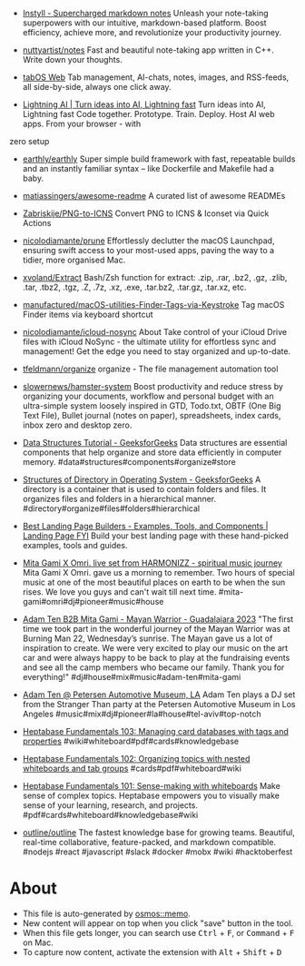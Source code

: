 - [Instyll - Supercharged markdown notes](https://instyll.dev/) Unleash your note-taking superpowers with our intuitive, markdown-based platform. Boost efficiency, achieve more, and revolutionize your productivity journey.


- [nuttyartist/notes](https://github.com/nuttyartist/notes) Fast and beautiful note-taking app written in C++. Write down your thoughts.
- [tabOS Web](https://tabos.cloud/) Tab management, AI-chats, notes, images, and RSS-feeds,
all side-by-side, always one click away.
- [Lightning AI | Turn ideas into AI, Lightning fast](https://lightning.ai/) Turn ideas into AI, Lightning fast
Code together. Prototype. Train. Deploy. Host AI web apps.
From your browser - with
   
zero
setup
- [earthly/earthly](https://github.com/earthly/earthly) Super simple build framework with fast, repeatable builds and an instantly familiar syntax – like Dockerfile and Makefile had a baby.
- [matiassingers/awesome-readme](https://github.com/matiassingers/awesome-readme) A curated list of awesome READMEs

- [Zabriskije/PNG-to-ICNS](https://github.com/Zabriskije/PNG-to-ICNS) Convert PNG to ICNS & Iconset via Quick Actions
- [nicolodiamante/prune](https://github.com/nicolodiamante/prune) Effortlessly declutter the macOS Launchpad, ensuring swift access to your most-used apps, paving the way to a tidier, more organised Mac.
- [xvoland/Extract](https://github.com/xvoland/Extract) Bash/Zsh function for extract: .zip, .rar, .bz2, .gz, .zlib, .tar, .tbz2, .tgz, .Z, .7z, .xz, .exe, .tar.bz2, .tar.gz, .tar.xz, etc.
- [manufactured/macOS-utilities-Finder-Tags-via-Keystroke](https://github.com/manufactured/macOS-utilities-Finder-Tags-via-Keystroke) Tag macOS Finder items via keyboard shortcut
- [nicolodiamante/icloud-nosync](https://github.com/nicolodiamante/icloud-nosync) About
Take control of your iCloud Drive files with iCloud NoSync - the ultimate utility for effortless sync and management! Get the edge you need to stay organized and up-to-date.
- [tfeldmann/organize](https://github.com/tfeldmann/organize) organize - The file management automation tool
- [slowernews/hamster-system](https://github.com/slowernews/hamster-system) Boost productivity and reduce stress by organizing your documents, workflow and personal budget with an ultra-simple system loosely inspired in GTD, Todo.txt, OBTF (One Big Text File), Bullet journal (notes on paper), spreadsheets, index cards, inbox zero and desktop zero.


- [Data Structures Tutorial - GeeksforGeeks](https://www.geeksforgeeks.org/data-structures/) Data structures are essential components that help organize and store data efficiently in computer memory. #data#structures#components#organize#store
- [Structures of Directory in Operating System - GeeksforGeeks](https://www.geeksforgeeks.org/structures-of-directory-in-operating-system/) A directory is a container that is used to contain folders and files. It organizes files and folders in a hierarchical manner.  #directory#organize#files#folders#hierarchical
- [Best Landing Page Builders - Examples, Tools, and Components | Landing Page FYI](https://landingpage.fyi) Build your best landing page with these hand-picked examples, tools and guides.


- [Mita Gami X Omri. live set from HARMONIZZ - spiritual music journey](https://www.youtube.com/watch?v=YsVhlan3ZL4) Mita Gami X Omri. gave us a morning to remember. 
Two hours of special music at one of the most beautiful places on earth to be when the sun rises. We love you guys and can't wait till next time.
 #mita-gami#omri#dj#pioneer#music#house
- [Adam Ten B2B Mita Gami - Mayan Warrior - Guadalajara 2023](https://www.youtube.com/watch?v=eipULbNU4Tk&t=9306s) "The first time we took part in the wonderful journey of the Mayan Warrior was at Burning Man 22, Wednesday’s sunrise.
The Mayan gave us a lot of inspiration to create. We were very excited to play our music on the  art car and were always happy to be back to play at the fundraising events and see all the camp members who became our family.
Thank you for everything!" #dj#house#mix#music#adam-ten#mita-gami
- [Adam Ten @ Petersen Automotive Museum, LA](https://www.youtube.com/watch?v=xl2rp-mRfoU&t=3692s) Adam Ten plays a DJ set from the Stranger Than party at the Petersen Automotive Museum in Los Angeles 
 #music#mix#dj#pioneer#la#house#tel-aviv#top-notch
- [Heptabase Fundamentals 103: Managing card databases with tags and properties](https://www.youtube.com/watch?v=4kwIfzIJ0o0&t=2s) #wiki#whiteboard#pdf#cards#knowledgebase
- [Heptabase Fundamentals 102: Organizing topics with nested whiteboards and tab groups](https://www.youtube.com/watch?v=zlGRxZHlDgM&t=5s) #cards#pdf#whiteboard#wiki
- [Heptabase Fundamentals 101: Sense-making with whiteboards](https://www.youtube.com/watch?v=HgvR2QkfwG0) Make sense of complex topics.
Heptabase empowers you to visually make sense of your learning, research, and projects. #pdf#cards#whiteboard#knowledgebase#wiki
- [outline/outline](https://github.com/outline/outline) The fastest knowledge base for growing teams. Beautiful, real-time collaborative, feature-packed, and markdown compatible. 
  #nodejs #react #javascript #slack #docker #mobx #wiki #hacktoberfest

# About

- This file is auto-generated by [osmos::memo](https://github.com/osmoscraft/osmosmemo).
- New content will appear on top when you click "save" button in the tool.
- When this file gets longer, you can search use <kbd>Ctrl</kbd> + <kbd>F</kbd>, or <kbd>Command</kbd> + <kbd>F</kbd> on Mac.
- To capture now content, activate the extension with <kbd>Alt</kbd> + <kbd>Shift</kbd> + <kbd>D</kbd>
